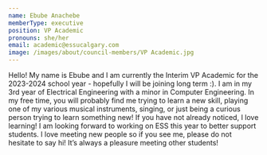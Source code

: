 ```yaml
---
name: Ebube Anachebe
memberType: executive
position: VP Academic
pronouns: she/her
email: academic@essucalgary.com
image: /images/about/council-members/VP Academic.jpg
---
```


Hello! My name is Ebube and I am currently the Interim VP Academic for the 2023-2024 school year - hopefully I will be joining long term :). I am in my 3rd year of Electrical Engineering with a minor in Computer Engineering. In my free time, you will probably find me trying to learn a new skill, playing one of my various musical instruments, singing, or just being a curious person trying to learn something new! If you have not already noticed, I love learning! I am looking forward to working on ESS this year to better support students. I love meeting new people so if you see me, please do not hesitate to say hi! It’s always a pleasure meeting other students!
